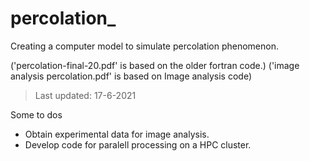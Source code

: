 # percolation_
Creating a computer model to simulate percolation phenomenon.






('percolation-final-20.pdf' is based on the older fortran code.)
('image analysis percolation.pdf' is based on Image analysis code)
>Last updated: 17-6-2021

Some to dos
* Obtain experimental data for image analysis.
* Develop code for paralell processing on a HPC cluster.
